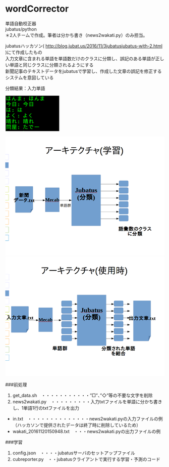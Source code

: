 # wordCorrector  
単語自動校正器  
jubatus/python  
＊2人チームで作成。筆者は分かち書き（news2wakati.py）のみ担当。

jubatusハッカソン( <http://blog.jubat.us/2016/11/3jubatusjubatus-with-2.html> )にて作成したもの  
入力文章に含まれる単語を単語数だけのクラスに分類し、誤記のある単語が正しい単語と同じクラスに分類されるようにする  
新聞記事のテキストデータをjubatusで学習し、作成した文章の誤記を修正するシステムを意図している  




分類結果：入力単語

![実行結果](https://github.com/deveT50/images/blob/master/wordCorrector/correct2.png "実行結果")

![学習](https://github.com/deveT50/images/blob/master/wordCorrector/flow1.png "学習")
![使用](https://github.com/deveT50/images/blob/master/wordCorrector/flow2.png "使用")



###前処理  
1. get_data.sh　・・・・・・・・・・・”□”、”◇”等の不要な文字を削除  
2. news2wakati.py　・・・・・・・・・入力txtファイルを単語に分かち書きし、1単語1行のtxtファイルを出力  
* in.txt　・・・・・・・・・・・・・・news2wakati.pyの入力ファイルの例（ハッカソンで提供されたデータは終了時に削除しているため）  
* wakati_20161120150948.txt　・・・news2wakati.pyの出力ファイルの例  

###学習  
1. config.json　・・・・jubatusサーバのセットアップファイル  
2. cubreporter.py　・・jubatusクライアントで実行する学習・予測のコード  


